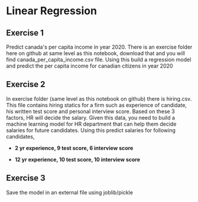 # Linear Regression

## Exercise 1

Predict canada's per capita income in year 2020. There is an exercise folder here on github at same level as this notebook, download that and you will find canada_per_capita_income.csv file. Using this build a regression model and predict the per capita income for canadian citizens in year 2020

## Exercise 2

In exercise folder (same level as this notebook on github) there is hiring.csv. This file contains hiring statics for a firm such as experience of candidate, his written test score and personal interview score. Based on these 3 factors, HR will decide the salary. Given this data, you need to build a machine learning model for HR department that can help them decide salaries for future candidates. Using this predict salaries for following candidates,

- **2 yr experience, 9 test score, 6 interview score**

- **12 yr experience, 10 test score, 10 interview score**

## Exercise 3

Save the model in an external file using joblib/pickle
